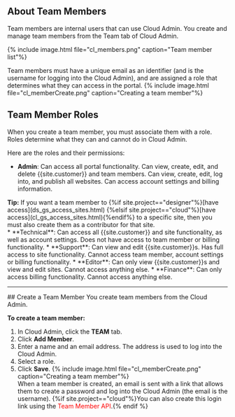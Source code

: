## About Team Members

​Team members are internal users that can use <a data-container="body" data-toggle="popover" data-content="{{site.data.glossary.Cloud_Admin}}">Cloud Admin</a>. You create and manage team members from the Team tab of Cloud Admin.

{% include image.html file="cl_members.png" caption="Team member list"%}<br>

Team members must have a unique email as an identifier (and is the username for logging into the Cloud Admin), and are assigned a role that determines what they can access in the portal.
{% include image.html file="cl_memberCreate.png" caption="Creating a team member"%}<br>

## Team Member Roles
When you create a team member, you must associate them with a role. Roles determine what they can and cannot do in Cloud Admin.

Here are the roles and their permissions:
* **Admin**: Can access all portal functionality. Can view, create, edit, and delete {{site.customer}} and team members. Can view, create, edit, log into, and publish all websites. Can access account settings and billing information.

<div markdown="span" class="alert alert-success" role="alert"><i class="fa fa-check-square-o"></i> <b>Tip:</b> If you want a team member to {%if site.project=="designer"%}[have access](ds_gs_access_sites.html) {%elsif site.project=="cloud"%}[have access](cl_gs_access_sites.html){%endif%} to a specific site, then you must also create them as a <a data-container="body" data-toggle="popover" data-content="{{site.data.glossary.site_contributor}}">contributor</a> for that site.</div>
* **Technical**: Can access all {{site.customer}} and site functionality, as well as account settings. Does not have access to team member or billing functionality.
* **Support**: Can view and edit {{site.customer}}s. Has full access to site functionality. Cannot access team member, account settings or billing functionality.
* **Editor**: Can only view {{site.customer}}s and view and edit sites. Cannot access anything else.
* **Finance**: Can only access billing functionality. Cannot access anything else.
<hr>
## Create a Team Member
You create team members from the Cloud Admin.

**To create a team member:**
1. In Cloud Admin, click the **TEAM** tab.
2. Click **Add Member**.
3. Enter a name and an email address. The address is used to log into the Cloud Admin.
4. Select a role.
5. Click **Save**.
{% include image.html file="cl_memberCreate.png" caption="Creating a team member"%}<br>
When a team member is created, an email is sent with a link that allows them to create a password and log into the Cloud Admin (the email is the username). {%if site.project=="cloud"%}You can also create this login link using the <span style="color: red">Team Member API</span>.{% endif %}
<!--TODO: Cloud: add link-->
